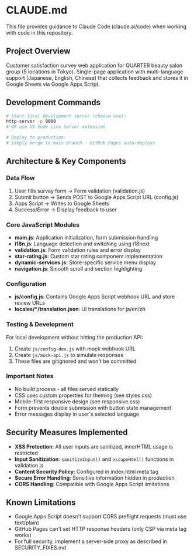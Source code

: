 # CLAUDE.md

This file provides guidance to Claude Code (claude.ai/code) when working with code in this repository.

## Project Overview
Customer satisfaction survey web application for QUARTER beauty salon group (5 locations in Tokyo). Single-page application with multi-language support (Japanese, English, Chinese) that collects feedback and stores it in Google Sheets via Google Apps Script.

## Development Commands
```bash
# Start local development server (choose one):
http-server -p 8000
# OR use VS Code Live Server extension

# Deploy to production:
# Simply merge to main branch - GitHub Pages auto-deploys
```

## Architecture & Key Components

### Data Flow
1. User fills survey form → Form validation (validation.js)
2. Submit button → Sends POST to Google Apps Script URL (config.js)
3. Apps Script → Writes to Google Sheets
4. Success/Error → Display feedback to user

### Core JavaScript Modules
- **main.js**: Application initialization, form submission handling
- **i18n.js**: Language detection and switching using i18next
- **validation.js**: Form validation rules and error display
- **star-rating.js**: Custom star rating component implementation
- **dynamic-services.js**: Store-specific service menu display
- **navigation.js**: Smooth scroll and section highlighting

### Configuration
- **js/config.js**: Contains Google Apps Script webhook URL and store review URLs
- **locales/*/translation.json**: UI translations for ja/en/zh

### Testing & Development
For local development without hitting the production API:
1. Create `js/config-dev.js` with mock webhook URL
2. Create `js/mock-api.js` to simulate responses
3. These files are gitignored and won't be committed

### Important Notes
- No build process - all files served statically
- CSS uses custom properties for theming (see styles.css)
- Mobile-first responsive design (see responsive.css)
- Form prevents double submission with button state management
- Error messages display in user's selected language

## Security Measures Implemented
- **XSS Protection**: All user inputs are sanitized, innerHTML usage is restricted
- **Input Sanitization**: `sanitizeInput()` and `escapeHtml()` functions in validation.js
- **Content Security Policy**: Configured in index.html meta tag
- **Secure Error Handling**: Sensitive information hidden in production
- **CORS Handling**: Compatible with Google Apps Script limitations

## Known Limitations
- Google Apps Script doesn't support CORS preflight requests (must use text/plain)
- GitHub Pages can't set HTTP response headers (only CSP via meta tag works)
- For full security, implement a server-side proxy as described in SECURITY_FIXES.md